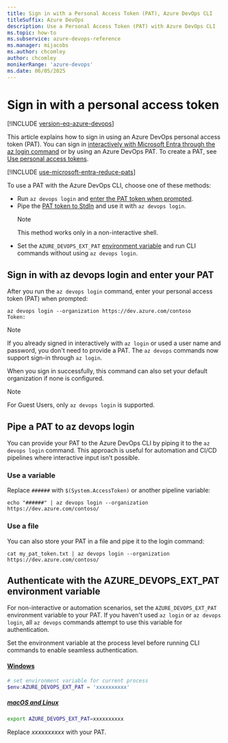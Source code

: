 ```yaml
---
title: Sign in with a Personal Access Token (PAT), Azure DevOps CLI 
titleSuffix: Azure DevOps 
description: Use a Personal Access Token (PAT) with Azure DevOps CLI 
ms.topic: how-to
ms.subservice: azure-devops-reference
ms.manager: mijacobs 
ms.author: chcomley  
author: chcomley
monikerRange: 'azure-devops'
ms.date: 06/05/2025
---
```


# Sign in with a personal access token

[!INCLUDE [version-eq-azure-devops](../includes/version-eq-azure-devops.md)] 

This article explains how to sign in using an Azure DevOps personal access token (PAT). You can sign in [interactively with Microsoft Entra through the az login command](index.md) or by using an Azure DevOps PAT. To create a PAT, see [Use personal access tokens](../organizations/accounts/use-personal-access-tokens-to-authenticate.md#create-a-pat).

[!INCLUDE [use-microsoft-entra-reduce-pats](../includes/use-microsoft-entra-reduce-pats.md)]

To use a PAT with the Azure DevOps CLI, choose one of these methods:

- Run `az devops login` and [enter the PAT token when prompted](#sign-in-with-a-personal-access-token).
- Pipe the [PAT token to StdIn](#pipe-a-pat-to-az-devops-login) and use it with `az devops login`.  
  > [!NOTE]  
  > This method works only in a non-interactive shell.
- Set the `AZURE_DEVOPS_EXT_PAT` [environment variable](#authenticate-with-the-azure_devops_ext_pat-environment-variable) and run CLI commands without using `az devops login`.

## Sign in with az devops login and enter your PAT

After you run the `az devops login` command, enter your personal access token (PAT) when prompted:

```azurecli
az devops login --organization https://dev.azure.com/contoso
Token:
```

> [!NOTE]  
> If you already signed in interactively with `az login` or used a user name and password, you don't need to provide a PAT. The `az devops` commands now support sign-in through `az login`.

When you sign in successfully, this command can also set your default organization if none is configured.

> [!NOTE]  
> For Guest Users, only `az devops login` is supported.

## Pipe a PAT to az devops login

You can provide your PAT to the Azure DevOps CLI by piping it to the `az devops login` command. This approach is useful for automation and CI/CD pipelines where interactive input isn't possible.

### Use a variable

Replace `######` with `$(System.AccessToken)` or another pipeline variable:

```azurecli
echo "######" | az devops login --organization https://dev.azure.com/contoso/
```

### Use a file

You can also store your PAT in a file and pipe it to the login command:

```azurecli
cat my_pat_token.txt | az devops login --organization https://dev.azure.com/contoso/
```

## Authenticate with the AZURE_DEVOPS_EXT_PAT environment variable

For non-interactive or automation scenarios, set the `AZURE_DEVOPS_EXT_PAT` environment variable to your PAT. If you haven't used `az login` or `az devops login`, all `az devops` commands attempt to use this variable for authentication.

Set the environment variable at the process level before running CLI commands to enable seamless authentication.

#### [Windows](#tab/windows)


```powershell
# set environment variable for current process
$env:AZURE_DEVOPS_EXT_PAT = 'xxxxxxxxxx'
```

##### [macOS and Linux](#tab/unix)

```bash
export AZURE_DEVOPS_EXT_PAT=xxxxxxxxxx
```

Replace *xxxxxxxxxx* with your PAT.
